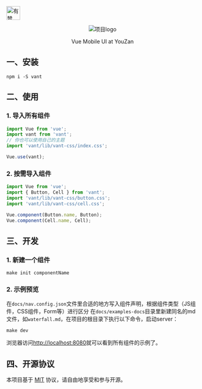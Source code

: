 <p>
<a href="https://github.com/youzan/"><img alt="有赞logo" width="36px" src="https://img.yzcdn.cn/public_files/2017/02/09/e84aa8cbbf7852688c86218c1f3bbf17.png" alt="youzan">
</p></a>
<p align="center">
    <img alt="项目logo" src="https://img.yzcdn.cn/public_files/2017/02/06/ee0ebced79a80457d77ce71c7d414c74.png">
</p>
<p align="center">Vue Mobile UI at YouZan</p>
 
## 一、安装

```shell
npm i -S vant
```
 
## 二、使用
 
 
### 1. 导入所有组件
 
```javascript
import Vue from 'vue';
import vant from 'vant';
// 你也可以使用自己的主题
import 'vant/lib/vant-css/index.css';

Vue.use(vant);
```
 
### 2. 按需导入组件

```javascript
import Vue from 'vue';
import { Button, Cell } from 'vant';
import 'vant/lib/vant-css/button.css';
import 'vant/lib/vant-css/cell.css';

Vue.component(Button.name, Button);
Vue.component(Cell.name, Cell);
```

## 三、开发

### 1. 新建一个组件

```shell
make init componentName
```

### 2. 示例预览

在`docs/nav.config.json`文件里合适的地方写入组件声明，根据组件类型（JS组件，CSS组件，Form等）进行区分 在`docs/examples-docs`目录里新建同名的md文件，如`waterfall.md`，在项目的根目录下执行以下命令，启动server：

```shell
make dev
```

浏览器访问[http://localhost:8080](http://localhost:8080)就可以看到所有组件的示例了。
 
## 四、开源协议

本项目基于 [MIT](https://zh.wikipedia.org/wiki/MIT%E8%A8%B1%E5%8F%AF%E8%AD%89) 协议，请自由地享受和参与开源。
